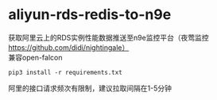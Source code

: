 # aliyun-rds-redis-to-n9e
获取阿里云上的RDS实例性能数据推送至n9e监控平台（夜莺监控 https://github.com/didi/nightingale）  
兼容open-falcon

``` 
pip3 install -r requirements.txt
```
  
阿里的接口请求频次有限制，建议拉取间隔在1-5分钟  
